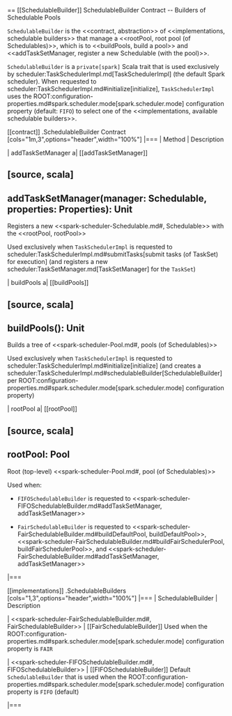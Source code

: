 == [[SchedulableBuilder]] SchedulableBuilder Contract -- Builders of Schedulable Pools

`SchedulableBuilder` is the <<contract, abstraction>> of <<implementations, schedulable builders>> that manage a <<rootPool, root pool (of Schedulables)>>, which is to <<buildPools, build a pool>> and <<addTaskSetManager, register a new Schedulable (with the pool)>>.

`SchedulableBuilder` is a `private[spark]` Scala trait that is used exclusively by scheduler:TaskSchedulerImpl.md[TaskSchedulerImpl] (the default Spark scheduler). When requested to scheduler:TaskSchedulerImpl.md#initialize[initialize], `TaskSchedulerImpl` uses the ROOT:configuration-properties.md#spark.scheduler.mode[spark.scheduler.mode] configuration property (default: `FIFO`) to select one of the <<implementations, available schedulable builders>>.

[[contract]]
.SchedulableBuilder Contract
[cols="1m,3",options="header",width="100%"]
|===
| Method
| Description

| addTaskSetManager
a| [[addTaskSetManager]]

[source, scala]
----
addTaskSetManager(manager: Schedulable, properties: Properties): Unit
----

Registers a new <<spark-scheduler-Schedulable.md#, Schedulable>> with the <<rootPool, rootPool>>

Used exclusively when `TaskSchedulerImpl` is requested to scheduler:TaskSchedulerImpl.md#submitTasks[submit tasks (of TaskSet) for execution] (and registers a new scheduler:TaskSetManager.md[TaskSetManager] for the `TaskSet`)

| buildPools
a| [[buildPools]]

[source, scala]
----
buildPools(): Unit
----

Builds a tree of <<spark-scheduler-Pool.md#, pools (of Schedulables)>>

Used exclusively when `TaskSchedulerImpl` is requested to scheduler:TaskSchedulerImpl.md#initialize[initialize] (and creates a scheduler:TaskSchedulerImpl.md#schedulableBuilder[SchedulableBuilder] per ROOT:configuration-properties.md#spark.scheduler.mode[spark.scheduler.mode] configuration property)

| rootPool
a| [[rootPool]]

[source, scala]
----
rootPool: Pool
----

Root (top-level) <<spark-scheduler-Pool.md#, pool (of Schedulables)>>

Used when:

* `FIFOSchedulableBuilder` is requested to <<spark-scheduler-FIFOSchedulableBuilder.md#addTaskSetManager, addTaskSetManager>>

* `FairSchedulableBuilder` is requested to <<spark-scheduler-FairSchedulableBuilder.md#buildDefaultPool, buildDefaultPool>>, <<spark-scheduler-FairSchedulableBuilder.md#buildFairSchedulerPool, buildFairSchedulerPool>>, and <<spark-scheduler-FairSchedulableBuilder.md#addTaskSetManager, addTaskSetManager>>

|===

[[implementations]]
.SchedulableBuilders
[cols="1,3",options="header",width="100%"]
|===
| SchedulableBuilder
| Description

| <<spark-scheduler-FairSchedulableBuilder.md#, FairSchedulableBuilder>>
| [[FairSchedulableBuilder]] Used when the ROOT:configuration-properties.md#spark.scheduler.mode[spark.scheduler.mode] configuration property is `FAIR`

| <<spark-scheduler-FIFOSchedulableBuilder.md#, FIFOSchedulableBuilder>>
| [[FIFOSchedulableBuilder]] Default `SchedulableBuilder` that is used when the ROOT:configuration-properties.md#spark.scheduler.mode[spark.scheduler.mode] configuration property is `FIFO` (default)

|===
